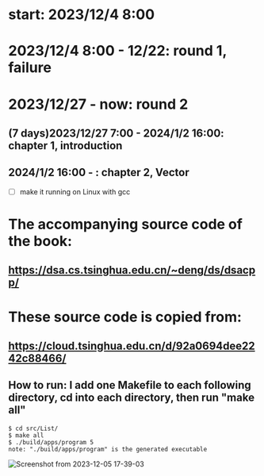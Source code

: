 # start: 2023/12/4 8:00
# 2023/12/4 8:00 - 12/22: round 1, failure
# 2023/12/27 - now: round 2
## (7 days)2023/12/27 7:00 - 2024/1/2 16:00: chapter 1, introduction
## 2024/1/2 16:00 - : chapter 2, Vector

- [ ] make it running on Linux with gcc
# The accompanying source code of the book:
## https://dsa.cs.tsinghua.edu.cn/~deng/ds/dsacpp/
# These source code is copied from:
## https://cloud.tsinghua.edu.cn/d/92a0694dee2242c88466/

## How to run: I add one Makefile to each following directory, cd into each directory, then run "make all"
```
$ cd src/List/
$ make all
$ ./build/apps/program 5
note: "./build/apps/program" is the generated executable
```
![Screenshot from 2023-12-05 17-39-03](https://github.com/OccupyMars2025/dengjunhui-data-structure-cpp-source-code/assets/31559413/e23cb3b9-cf8d-4de0-84fb-787ac180b504)
